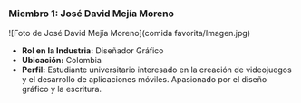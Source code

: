 ### Miembro 1: José David Mejía Moreno
![Foto de José David Mejía Moreno](comida favorita/Imagen.jpg)
- **Rol en la Industria:** Diseñador Gráfico
- **Ubicación:** Colombia
- **Perfil:** Estudiante universitario interesado en la creación de videojuegos y el desarrollo de aplicaciones móviles. Apasionado por el diseño gráfico y la escritura.
